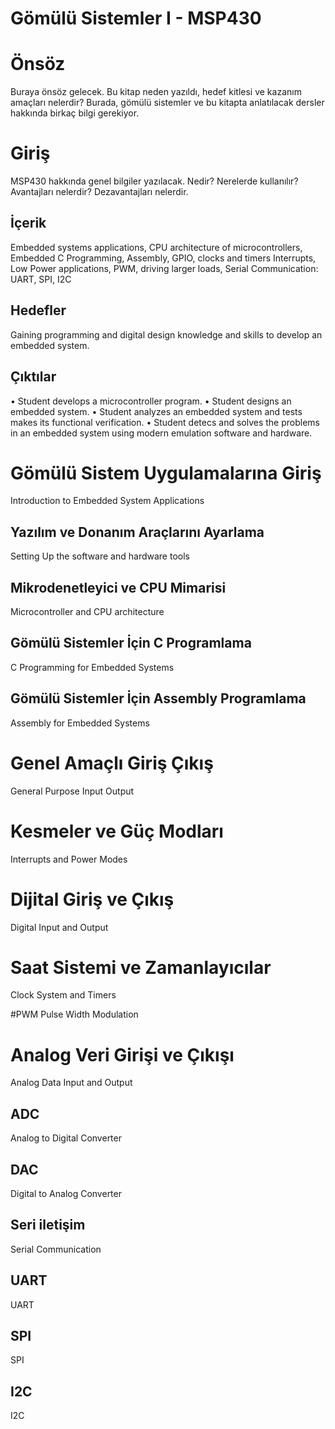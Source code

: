 # Gömülü Sistemler I - MSP430

# Önsöz
Buraya önsöz gelecek. Bu kitap neden yazıldı, hedef kitlesi ve kazanım amaçları nelerdir? Burada, gömülü sistemler ve bu kitapta anlatılacak dersler hakkında birkaç bilgi gerekiyor.

# Giriş
MSP430 hakkında genel bilgiler yazılacak. Nedir? Nerelerde kullanılır? Avantajları nelerdir? Dezavantajları nelerdir.

## İçerik
Embedded systems applications, CPU architecture of microcontrollers, Embedded C Programming, Assembly, GPIO, clocks and timers Interrupts, Low Power applications, PWM, driving larger loads, Serial Communication: UART, SPI, I2C

## Hedefler
Gaining programming and digital design knowledge and skills to develop an embedded system.
## Çıktılar
•	Student develops a microcontroller program.
•	Student designs an embedded system.
•	Student analyzes an embedded system and tests makes its functional verification.
•	Student detecs and solves the problems in an embedded system using modern emulation software and hardware.

# Gömülü Sistem Uygulamalarına Giriş
Introduction to Embedded System Applications
## Yazılım ve Donanım Araçlarını Ayarlama
Setting Up the software and hardware tools

## Mikrodenetleyici ve CPU Mimarisi
Microcontroller and CPU architecture

## Gömülü Sistemler İçin C Programlama
C Programming for Embedded Systems

## Gömülü Sistemler İçin Assembly Programlama
Assembly for Embedded Systems

# Genel Amaçlı Giriş Çıkış
General Purpose Input Output

# Kesmeler ve Güç Modları
Interrupts and Power Modes

# Dijital Giriş ve Çıkış
Digital Input and Output

# Saat Sistemi ve Zamanlayıcılar
Clock System and Timers

#PWM
Pulse Width Modulation

# Analog Veri Girişi ve Çıkışı
Analog Data Input and Output
## ADC
Analog to Digital Converter
## DAC
Digital to Analog Converter
## Seri iletişim
Serial Communication

## UART
UART

## SPI
SPI

## I2C
I2C

